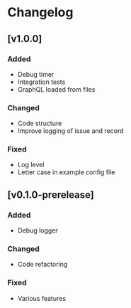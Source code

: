 # Changelog

## [v1.0.0]
### Added
- Debug timer
- Integration tests
- GraphQL loaded from files

### Changed
- Code structure
- Improve logging of issue and record

### Fixed
- Log level
- Letter case in example config file

## [v0.1.0-prerelease]
### Added
- Debug logger

### Changed
- Code refactoring

### Fixed
- Various features
